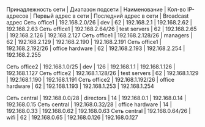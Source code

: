 Принадлежность сети | Диапазон подсети | Наименование | Кол-во IP-адресов | Первый адрес в сети  | Последний адрес в сети | Broadcast адрес
Сеть office1 | 192.168.2.0/26 | dev | 62 | 192.168.2.1 | 192.168.2.62 | 192.168.2.63
Сеть office1 | 192.168.2.64/26 | test servers | 62 | 192.168.2.65 | 192.168.2.126 | 192.168.2.127
Сеть office1 | 192.168.2.128/26 | managers | 62 | 192.168.2.129 | 192.168.2.190 | 192.168.2.191
Сеть office1 | 192.168.2.192/26 | office hardware | 62 | 192.168.2.193 | 192.168.2.254 | 192.168.2.255

Сеть office2 | 192.168.1.0/25 | dev | 126 | 192.168.1.1 | 192.168.1.126 | 192.168.1.127
Сеть office2 | 192.168.1.128/26 | test servers | 62 | 192.168.1.129 | 192.168.1.190 | 192.168.1.191
Сеть office2 | 192.168.1.192/26 | office hardware | 62 | 192.168.1.193 | 192.168.1.253 | 192.168.1.254


Сеть central | 192.168.0.0/28 | directors | 14 | 192.168.0.1 | 192.168.0.14 | 192.168.0.15
Сеть central | 192.168.0.32/28 | office hardware | 14 | 192.168.0.33 | 192.168.0.62 | 192.168.0.63
Сеть central | 192.168.0.64/26 | wifi | 62 | 192.168.0.65 | 192.168.0.126 | 192.168.0.127